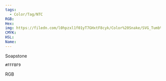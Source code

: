 ```yaml
---
tags:
  - Color/Tag/NTC
RGB:
Hex:
img: https://filedn.com/l0hpzxl1f01yT7GHxtF8cyk/Color%20Snake/SVG_Tumb%20Mass%20No%20Name/FFFBF9.svg
CMYK:
HSL:
Name:
---
```

Soapstone
```palette
#FFFBF9
```
RGB
